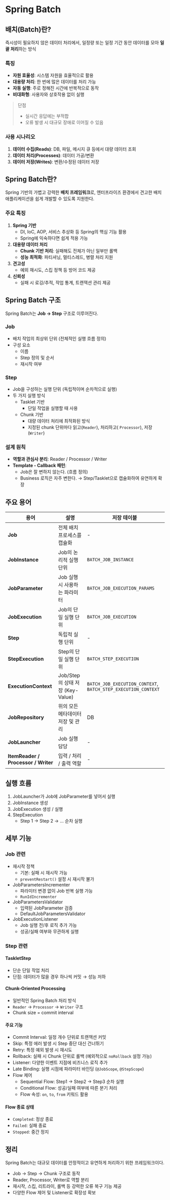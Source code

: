 # Spring Batch

## 배치(Batch)란?

즉시성이 필요하지 않은 데이터 처리에서, 일정량 또는 일정 기간 동안 데이터를 모아 **일괄 처리**하는 방식

### 특징

- **자원 효율성**: 시스템 자원을 효율적으로 활용
- **대용량 처리**: 한 번에 많은 데이터를 처리 가능
- **자동 실행**: 주로 정해진 시간에 반복적으로 동작
- **비대화형**: 사용자와 상호작용 없이 실행

> 단점
> - 실시간 응답에는 부적합
> - 오류 발생 시 대규모 장애로 이어질 수 있음

### 사용 시나리오

1. **데이터 수집(Reads)**: DB, 파일, 메시지 큐 등에서 대량 데이터 조회
2. **데이터 처리(Processes)**: 데이터 가공/변환
3. **데이터 저장(Writes)**: 변환/수정된 데이터 저장

## Spring Batch란?

Spring 기반의 가볍고 강력한 **배치 프레임워크**로, 엔터프라이즈 환경에서 견고한 배치 애플리케이션을 쉽게 개발할 수 있도록 지원한다.

### 주요 특징

1. **Spring 기반**
    - DI, IoC, AOP, 서비스 추상화 등 Spring의 핵심 기능 활용
    - Spring에 익숙하다면 쉽게 적용 가능
2. **대용량 데이터 처리**
    - **Chunk 기반 처리**: 실패해도 전체가 아닌 일부만 롤백
    - **성능 최적화**: 파티셔닝, 멀티스레드, 병렬 처리 지원
3. **견고성**
    - 예외 재시도, 스킵 정책 등 방어 코드 제공
4. **신뢰성**
    - 실패 시 로깅/추적, 작업 통계, 트랜잭션 관리 제공

## Spring Batch 구조

Spring Batch는 **Job → Step** 구조로 이루어진다.

### Job

- 배치 작업의 최상위 단위 (전체적인 실행 흐름 정의)
- 구성 요소
    - 이름
    - Step 정의 및 순서
    - 재시작 여부

### Step

- Job을 구성하는 실행 단위 (독립적이며 순차적으로 실행)
- 두 가지 실행 방식
    - Tasklet 기반
        - 단일 작업을 실행할 때 사용
    - Chunk 기반
        - 대량 데이터 처리에 최적화된 방식
        - 지정된 chunk 단위마다 읽고(`Reader`), 처리하고( `Processor`), 저장(`Writer`)

### 설계 원칙

- **역할과 관심사 분리**: Reader / Processor / Writer
- **Template - Callback 패턴**:
    - Job은 잘 변하지 않는다. (흐름 정의)
    - Business 로직은 자주 변한다. → Step/Tasklet으로 캡슐화하여 유연하게 확장

## 주요 용어

| 용어                                  | 설명                          | 저장 테이블                                                        |
|-------------------------------------|-----------------------------|---------------------------------------------------------------|
| **Job**                             | 전체 배치 프로세스를 캡슐화             | -                                                             |
| **JobInstance**                     | Job의 논리적 실행 단위              | `BATCH_JOB_INSTANCE`                                          |
| **JobParameter**                    | Job 실행 시 사용하는 파라미터          | `BATCH_JOB_EXECUTION_PARAMS`                                  |
| **JobExecution**                    | Job의 단일 실행 단위               | `BATCH_JOB_EXECUTION`                                         |
| **Step**                            | 독립적 실행 단위                   | -                                                             |
| **StepExecution**                   | Step의 단일 실행 단위              | `BATCH_STEP_EXECUTION`                                        |
| **ExecutionContext**                | Job/Step의 상태 저장 (Key-Value) | `BATCH_JOB_EXECUTION_CONTEXT`, `BATCH_STEP_EXECUTION_CONTEXT` |
| **JobRepository**                   | 위의 모든 메타데이터 저장 및 관리         | DB                                                            |
| **JobLauncher**                     | Job 실행 담당                   | -                                                             |
| **ItemReader / Processor / Writer** | 입력 / 처리 / 출력 역할             | -                                                             |

## 실행 흐름

1. JobLauncher가 Job에 JobParameter를 넣어서 실행
2. JobInstance 생성
3. JobExecution 생성 / 실행
4. StepExecution
    - Step 1 -> Step 2 -> ... 순차 실행

## 세부 기능

### Job 관련

- 재시작 정책
    - 기본: 실패 시 재시작 가능
    - `preventRestart()` 설정 시 재시작 불가
- JobParametersIncrementer
    - 파라미터 변경 없이 Job 반복 실행 가능
    - `RunIdIncrementer`
- JobParametersValidator
    - 입력된 JobParameter 검증
    - DefaultJobParametersValidator
- JobExecutionListener
    - Job 실행 전/후 로직 추가 가능
    - 성공/실패 여부와 무관하게 실행

### Step 관련

#### TaskletStep

- 단순 단일 작업 처리
- 단점: 데이터가 많을 경우 하나씩 커밋 → 성능 저하

#### Chunk-Oriented Processing

- 일반적인 Spring Batch 처리 방식
- `Reader` → `Processor` → `Writer` 구조
- Chunk size = commit interval

#### 주요 기능

- Commit Interval: 일정 개수 단위로 트랜잭션 커밋
- Skip: 특정 에러 발생 시 Step 중단 대신 건너뛰기
- Retry: 특정 예외 발생 시 재시도
- Rollback: 실패 시 Chunk 단위로 롤백 (예외적으로 `noRollback` 설정 가능)
- Listener: 다양한 이벤트 지점에 비즈니스 로직 추가
- Late Binding: 실행 시점에 파라미터 바인딩 (`@JobScope`, `@StepScope`)
- Flow 제어
    - Sequential Flow: Step1 → Step2 → Step3 순차 실행
    - Conditional Flow: 성공/실패 여부에 따른 분기 처리
    - Flow 속성: `on`, `to`, `from` 키워드 활용

#### Flow 종료 상태

- `Completed`: 정상 종료
- `Failed`: 실패 종료
- `Stopped`: 중간 정지

## 정리

Spring Batch는 대규모 데이터를 안정적이고 유연하게 처리하기 위한 프레임워크이다.

- Job → Step → Chunk 구조로 동작
- Reader, Processor, Writer로 역할 분리
- 재시작, 스킵, 리트라이, 롤백 등 강력한 오류 복구 기능 제공
- 다양한 Flow 제어 및 Listener로 확장성 확보
